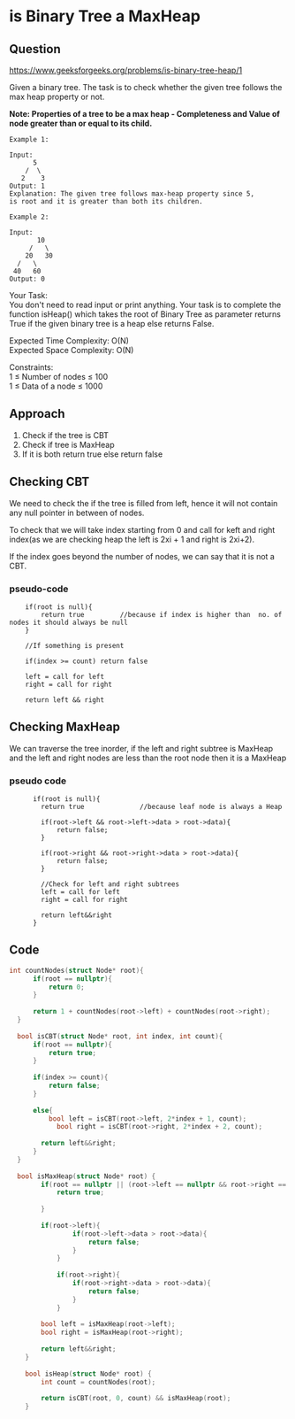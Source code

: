# is Binary Tree a MaxHeap

## Question
https://www.geeksforgeeks.org/problems/is-binary-tree-heap/1

Given a binary tree. The task is to check whether the given tree follows the max heap property or not.

**Note: Properties of a tree to be a max heap - Completeness and Value of node greater than or equal to its child.**

```
Example 1:

Input:
      5
    /  \
   2    3
Output: 1
Explanation: The given tree follows max-heap property since 5,
is root and it is greater than both its children.
```
```
Example 2:

Input:
       10
     /   \
    20   30 
  /   \
 40   60
Output: 0
```

Your Task:<br>
You don't need to read input or print anything. Your task is to complete the function isHeap() which takes the root of Binary Tree as parameter returns True if the given binary tree is a heap else returns False.

Expected Time Complexity: O(N) <br>
Expected Space Complexity: O(N)

Constraints: <br>
1 ≤ Number of nodes ≤ 100 <br>
1 ≤ Data of a node ≤ 1000  <br>

## Approach
1. Check if the tree is CBT
2. Check if tree is MaxHeap
3. If it is both return true else return false

## Checking CBT
We need to check the if the tree is filled from left, hence it will not contain any null pointer in between of nodes.

To check that we will take index starting from 0 and call for keft and right index(as we are checking heap the left is 2xi + 1 and right is 2xi+2).

If the index goes beyond the number of nodes, we can say that it is not a CBT.

### pseudo-code
```
    if(root is null){
        return true         //because if index is higher than  no. of nodes it should always be null
    }

    //If something is present

    if(index >= count) return false

    left = call for left
    right = call for right

    return left && right
```

## Checking MaxHeap
We can traverse the tree inorder, if the left and right subtree is MaxHeap and the left and right nodes are less than the root node then it is a MaxHeap

### pseudo code
```
      if(root is null){
        return true              //because leaf node is always a Heap

        if(root->left && root->left->data > root->data){
            return false;
        }

        if(root->right && root->right->data > root->data){
            return false;
        }

        //Check for left and right subtrees
        left = call for left
        right = call for right

        return left&&right
      }
```

## Code
```cpp
int countNodes(struct Node* root){
      if(root == nullptr){
          return 0;
      }
      
      return 1 + countNodes(root->left) + countNodes(root->right);
  }
  
  bool isCBT(struct Node* root, int index, int count){
      if(root == nullptr){
          return true;
      }
      
      if(index >= count){
          return false;
      }
      
      else{
          bool left = isCBT(root->left, 2*index + 1, count);
            bool right = isCBT(root->right, 2*index + 2, count);
      
        return left&&right;
      }
  }
  
  bool isMaxHeap(struct Node* root) {
        if(root == nullptr || (root->left == nullptr && root->right == nullptr)){
            return true;
        
        }
        
        if(root->left){
                if(root->left->data > root->data){
                    return false;
                }
            }
            
            if(root->right){
                if(root->right->data > root->data){
                    return false;
                }
            }
        
        bool left = isMaxHeap(root->left);
        bool right = isMaxHeap(root->right);
        
        return left&&right;
    }
  
    bool isHeap(struct Node* root) {
        int count = countNodes(root);
        
        return isCBT(root, 0, count) && isMaxHeap(root);
    }
```